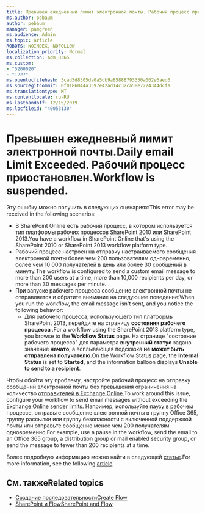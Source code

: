 ```yaml
---
title: Превышен ежедневный лимит электронной почты. Рабочий процесс приостановлен.
ms.author: pebaum
author: pebaum
manager: pamgreen
ms.audience: Admin
ms.topic: article
ROBOTS: NOINDEX, NOFOLLOW
localization_priority: Normal
ms.collection: Adm_O365
ms.custom:
- "5200020"
- "1227"
ms.openlocfilehash: 3cad5d8305da0a5db9a85888793350a062e6aed6
ms.sourcegitcommit: 0f0186044a3597e42ad14c32ca58e7224344dcfa
ms.translationtype: MT
ms.contentlocale: ru-RU
ms.lasthandoff: 12/15/2019
ms.locfileid: "40053130"
---
```

# <a name="daily-email-limit-exceeded-workflow-is-suspended"></a><span data-ttu-id="fc205-103">Превышен ежедневный лимит электронной почты.</span><span class="sxs-lookup"><span data-stu-id="fc205-103">Daily email Limit Exceeded.</span></span> <span data-ttu-id="fc205-104">Рабочий процесс приостановлен.</span><span class="sxs-lookup"><span data-stu-id="fc205-104">Workflow is suspended.</span></span>

<span data-ttu-id="fc205-105">Эту ошибку можно получить в следующих сценариях:</span><span class="sxs-lookup"><span data-stu-id="fc205-105">This error may be received in the following scenarios:</span></span>

- <span data-ttu-id="fc205-106">В SharePoint Online есть рабочий процесс, в котором используется тип платформы рабочих процессов SharePoint 2010 или SharePoint 2013.</span><span class="sxs-lookup"><span data-stu-id="fc205-106">You have a workflow in SharePoint Online that's using the SharePoint 2010 or SharePoint 2013 workflow platform type.</span></span>
- <span data-ttu-id="fc205-107">Рабочий процесс настроен на отправку настраиваемого сообщения электронной почты более чем 200 пользователям одновременно, более чем 10 000 получателей в день или более 30 сообщений в минуту.</span><span class="sxs-lookup"><span data-stu-id="fc205-107">The workflow is configured to send a custom email message to more than 200 users at a time, more than 10,000 recipients per day, or more than 30 messages per minute.</span></span>
- <span data-ttu-id="fc205-108">При запуске рабочего процесса сообщение электронной почты не отправляется и обратите внимание на следующее поведение:</span><span class="sxs-lookup"><span data-stu-id="fc205-108">When you run the workflow, the email message isn't sent, and you notice the following behavior:</span></span>
    - <span data-ttu-id="fc205-109">Для рабочего процесса, использующего тип платформы SharePoint 2013, перейдите на страницу **состояния рабочего процесса** .</span><span class="sxs-lookup"><span data-stu-id="fc205-109">For a workflow using the SharePoint 2013 platform type, you browse to the **Workflow Status** page.</span></span> <span data-ttu-id="fc205-110">На странице "состояние рабочего процесса" для параметра **внутренний статус** задано значение **начато**, а всплывающая подсказка **не может быть отправлена получателю**.</span><span class="sxs-lookup"><span data-stu-id="fc205-110">On the Workflow Status page, the **Internal Status** is set to **Started**, and the information balloon displays **Unable to send to a recipient**.</span></span>

<span data-ttu-id="fc205-111">Чтобы обойти эту проблему, настройте рабочий процесс на отправку сообщений электронной почты без превышения ограничения на количество [отправителей в Exchange Online](https://docs.microsoft.com/office365/servicedescriptions/exchange-online-service-description/exchange-online-limits#recipientlimits).</span><span class="sxs-lookup"><span data-stu-id="fc205-111">To work around this issue, configure your workflow to send email messages without exceeding the [Exchange Online sender limits](https://docs.microsoft.com/office365/servicedescriptions/exchange-online-service-description/exchange-online-limits#recipientlimits).</span></span> <span data-ttu-id="fc205-112">Например, используйте паузу в рабочем процессе, отправьте сообщение электронной почты в группу Office 365, группу рассылки или группу безопасности с включенной поддержкой почты или отправьте сообщение менее чем 200 получателям одновременно.</span><span class="sxs-lookup"><span data-stu-id="fc205-112">For example, use a pause in the workflow, send the email to an Office 365 group, a distribution group or mail enabled security group, or send the message to fewer than 200 recipients at a time.</span></span>


<span data-ttu-id="fc205-113">Более подробную информацию можно найти в следующей [статье](https://support.microsoft.com/help/3150442/daily-email-limit-has-exceeded-and-your-workflow-has-been-suspended-or).</span><span class="sxs-lookup"><span data-stu-id="fc205-113">For more information, see the following [article](https://support.microsoft.com/help/3150442/daily-email-limit-has-exceeded-and-your-workflow-has-been-suspended-or).</span></span>

## <a name="related-topics"></a><span data-ttu-id="fc205-114">См. также</span><span class="sxs-lookup"><span data-stu-id="fc205-114">Related topics</span></span>
- [<span data-ttu-id="fc205-115">Создание последовательности</span><span class="sxs-lookup"><span data-stu-id="fc205-115">Create Flow</span></span>](https://support.office.com/article/Create-a-flow-for-a-list-or-library-in-SharePoint-Online-or-OneDrive-for-Business-a9c3e03b-0654-46af-a254-20252e580d01) 
- [<span data-ttu-id="fc205-116">SharePoint и Flow</span><span class="sxs-lookup"><span data-stu-id="fc205-116">SharePoint and Flow</span></span>](https://flow.microsoft.com/blog/sharepoint-and-flow/) 